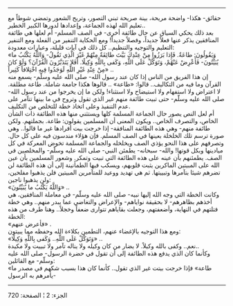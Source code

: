 ------------------------------------------------------------------------

حقائق- هكذا- واضحة مريحة، بينة صريحة تبني التصور، وتريح الشعور وتمضي
شوطاً مع تعليم الله لهذه الجماعة، وإعدادها لدورها الكبير الخطير..  
بعد ذلك يحكي السياق عن حال طائفة أخرى- في الصف المسلم- أم لعلها هي طائفة
المنافقين يذكر عنها فعلاً جديداً، وفصلاً جديداً! ومع الحكاية التنفير من
الفعلة ومع التنفير التعليم والتوجيه والتنظيم.. كل ذلك في آيات قليلة،
وعبارات معدودة:  
«وَيَقُولُونَ: طاعَةٌ. فَإِذا بَرَزُوا مِنْ عِنْدِكَ بَيَّتَ طائِفَةٌ مِنْهُمْ غَيْرَ الَّذِي تَقُولُ- وَاللَّهُ
يَكْتُبُ ما يُبَيِّتُونَ- فَأَعْرِضْ عَنْهُمْ، وَتَوَكَّلْ عَلَى اللَّهِ، وَكَفى بِاللَّهِ وَكِيلًا. أَفَلا
يَتَدَبَّرُونَ الْقُرْآنَ؟ وَلَوْ كانَ مِنْ عِنْدِ غَيْرِ اللَّهِ لَوَجَدُوا فِيهِ اخْتِلافاً كَثِيراً» ..  
إن هذا الفريق من الناس إذا كان عند رسول الله- صلى الله عليه وسلّم- يسمع
منه القرآن وما فيه من التكاليف.. قالوا: «طاعة» .. قالوها هكذا جامعة
شاملة. طاعة مطلقة. لا اعتراض ولا استفهام ولا استيضاح ولا استثناء! ولكن
ما إن يخرجوا من عند رسول الله- صلى الله عليه وسلّم- حتى تبيت طائفة منهم
غير الذي تقول وتروح في ما بينها تتآمر على عدم التنفيذ وعلى اتخاذ خطة
للتخلص من التكليف.  
أم لعل النص يصور حال الجماعة المسلمة كلها ويستثني منها هذه الطائفة ذات
الشأن الخاص، والتصرف الخاص.. ويكون المعنى أن المسلمين يقولون: طاعة.
بجملتهم. ولكن طائفة منهم- وهي هذه الطائفة المنافقة- إذا خرجت بيت أفرادها
غير ما قالوا.. وهي صورة ترسم تلك الخلخلة بعينها في الصف المسلم. فإن
هؤلاء مندسون فيه على كل حال. وتصرفهم على هذا النحو يؤذي الصف ويخلخله
والجماعة المسلمة تخوض المعركة في كل ميادينها وبكل قوتها! والله- سبحانه-
يطمئن النبي- صلى الله عليه وسلّم- والمخلصين في الصف. يطمئنهم بأن عينه على
هذه الطائفة التي تبيت وتمكر. وشعور المسلمين بأن عين الله على المبيتين
الماكرين يثبت قلوبهم، ويسكب فيها الطمأنينة إلى أن هذه الطائفة لن تضرهم
شيئا بتآمرها وتبييتها. ثم هي تهديد ووعيد للمتآمرين المبيتين فلن يذهبوا
مفلحين، ولن يذهبوا ناجين:  
«وَاللَّهُ يَكْتُبُ ما يُبَيِّتُونَ» ..  
وكانت الخطة التي وجه الله إليها نبيه- صلى الله عليه وسلّم- في معاملة
المنافقين، هي أخذهم بظاهرهم- لا بحقيقة نواياهم- والإعراض والتغاضي عما
يبدر منهم.. وهي خطة فتلتهم في النهاية، وأضعفتهم، وجعلت بقاياهم تتوارى
ضعفاً وخجلاً.. وهنا طرف من هذه الخطة:  
«فأعرض عنهم» .  
ومع هذا التوجيه بالإغضاء عنهم، التطمين بكلاءة الله وحفظه مما يبيتون:  
«وَتَوَكَّلْ عَلَى اللَّهِ.. وَكَفى بِاللَّهِ وَكِيلًا» ..  
نعم.. وكفى بالله وكيلاً. لا يضار من كان وكيله ولا يناله تآمر ولا تبييت
ولا مكيدة..  
وكأنما كان الذي يدفع هذه الطائفة إلى أن تقول في حضرة الرسول- صلى الله
عليه وسلّم- مع القائلين:  
«طاعة» فإذا خرجت بيتت غير الذي تقول.. كأنما كان هذا بسبب شكهم في مصدر ما
يأمرهم به الرسول-

------------------------------------------------------------------------

الجزء: 2 ¦ الصفحة: 720
